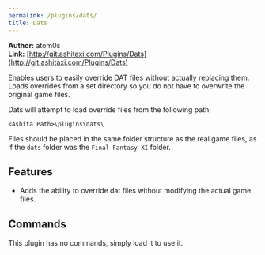 ```yaml
---
permalink: /plugins/dats/
title: Dats
---
```


**Author:** atom0s<br/>
**Link:** [http://git.ashitaxi.com/Plugins/Dats](http://git.ashitaxi.com/Plugins/Dats)

Enables users to easily override DAT files without actually replacing them. Loads overrides from a set directory so you do not have to overwrite the original game files.

Dats will attempt to load override files from the following path:
```
<Ashita Path>\plugins\dats\
```

Files should be placed in the same folder structure as the real game files, as if the `dats` folder was the `Final Fantasy XI` folder.

## Features

  * Adds the ability to override dat files without modifying the actual game files.

## Commands

This plugin has no commands, simply load it to use it.
